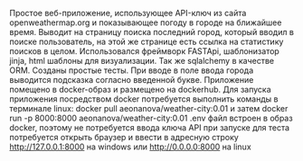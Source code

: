 Простое веб-приложение, использующее API-ключ из сайта openweathermap.org и показывающее погоду в городе на ближайшее время. 
Выводит на страницу поиска последний город, который вводил в поиске пользователь, на этой же странице есть ссылка на статистику поисков в целом. 
Использовался фреймворк FASTApi, шаблонизатор jinja, html шаблоны для визуализации. Так же sqlalchemy в качестве ORM.
Созданы простые тесты. При вводе в поле ввода города выводится подсказка согласно введенной букве. Приложение помещено в docker-образ и размещено на dockerhub.
Для запуска приложения посредством docker потребуется выполнить команды в терминале linux: docker pull aeonanova/weather-city:0.01 и затем docker run -p 8000:8000 aeonanova/weather-city:0.01
.env файл встроен в образ docker, поэтому не потребуется ввода ключа API при запуске
для теста потребуется открыть браузер и ввести в адресную строку http://127.0.0.1:8000 на windows или  http://0.0.0.0:8000 на linux
